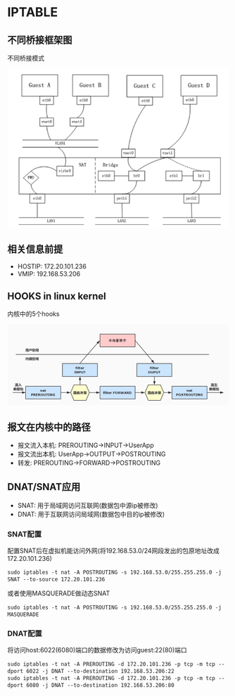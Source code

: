 # IPTABLE

## 不同桥接框架图

不同桥接模式

![bridge](./bridges.png)

## 相关信息前提

- HOSTIP: 172.20.101.236
- VMIP: 192.168.53.206

## HOOKS in linux kernel

内核中的5个hooks

![hooks](./hooks.png)

## 报文在内核中的路径

- 报文流入本机: PREROUTING->INPUT->UserApp
- 报文流出本机: UserApp->OUTPUT->POSTROUTING
- 转发: PREROUTING->FORWARD->POSTROUTING

## DNAT/SNAT应用

- SNAT: 用于局域网访问互联网(数据包中源ip被修改)
- DNAT: 用于互联网访问局域网(数据包中目的ip被修改)

### SNAT配置

配置SNAT后在虚拟机能访问外网(将192.168.53.0/24网段发出的包原地址改成172.20.101.236)

	sudo iptables -t nat -A POSTROUTING -s 192.168.53.0/255.255.255.0 -j SNAT --to-source 172.20.101.236

或者使用MASQUERADE做动态SNAT

	sudo iptables -t nat -A POSTROUTING -s 192.168.53.0/255.255.255.0 -j MASQUERADE

### DNAT配置

将访问host:6022(6080)端口的数据修改为访问guest:22(80)端口

	sudo iptables -t nat -A PREROUTING -d 172.20.101.236 -p tcp -m tcp --dport 6022 -j DNAT --to-destination 192.168.53.206:22
	sudo iptables -t nat -A PREROUTING -d 172.20.101.236 -p tcp -m tcp --dport 6080 -j DNAT --to-destination 192.168.53.206:80
